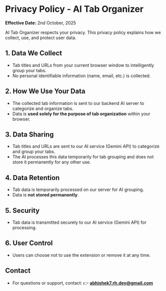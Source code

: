 # Privacy Policy - AI Tab Organizer

**Effective Date:** 2nd October, 2025

AI Tab Organizer respects your privacy. This privacy policy explains how we collect, use, and protect user data.

## 1. Data We Collect
- Tab titles and URLs from your current browser window to intelligently group your tabs.
- No personal identifiable information (name, email, etc.) is collected.

## 2. How We Use Your Data
- The collected tab information is sent to our backend AI server to categorize and organize tabs.
- Data is **used solely for the purpose of tab organization** within your browser.

## 3. Data Sharing
- Tab titles and URLs are sent to our AI service (Gemini API) to categorize and group your tabs.
- The AI processes this data temporarily for tab grouping and does not store it permanently for any other use.

## 4. Data Retention
- Tab data is temporarily processed on our server for AI grouping.
- Data is **not stored permanently**.

## 5. Security
- Tab data is transmitted securely to our AI service (Gemini API) for processing.

## 6. User Control
- Users can choose not to use the extension or remove it at any time.

## Contact
- For questions or support, contact: 👉 **abhishek7.rh.dev@gmail.com**
